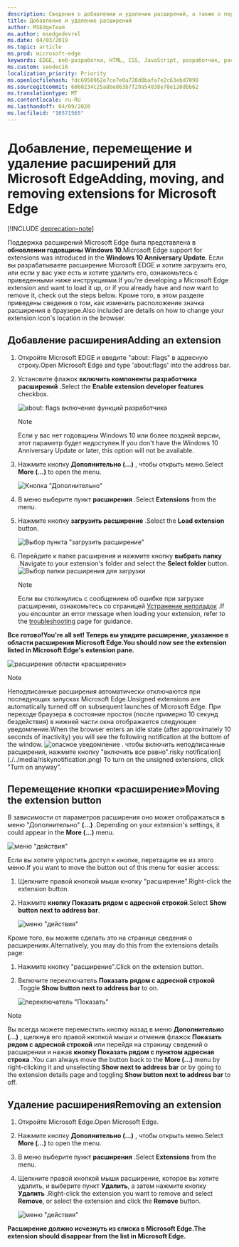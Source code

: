 ```yaml
---
description: Сведения о добавлении и удалении расширений, а также о перемещении кнопки расширения рядом с адресной строкой.
title: Добавление и удаление расширений
author: MSEdgeTeam
ms.author: msedgedevrel
ms.date: 04/03/2019
ms.topic: article
ms.prod: microsoft-edge
keywords: EDGE, веб-разработка, HTML, CSS, JavaScript, разработчик, расширение
ms.custom: seodec18
localization_priority: Priority
ms.openlocfilehash: fdc6950962e7ce7e0a720d0bafa7e2c63ebd7098
ms.sourcegitcommit: 6860234c25a8be863b7f29a54838e78e120dbb62
ms.translationtype: MT
ms.contentlocale: ru-RU
ms.lasthandoff: 04/09/2020
ms.locfileid: "10571565"
---
```

# <span data-ttu-id="e5c63-104">Добавление, перемещение и удаление расширений для Microsoft Edge</span><span class="sxs-lookup"><span data-stu-id="e5c63-104">Adding, moving, and removing extensions for Microsoft Edge</span></span>  

[!INCLUDE [deprecation-note](../includes/deprecation-note.md)]  

<span data-ttu-id="e5c63-105">Поддержка расширений Microsoft Edge была представлена в **обновлении годовщины Windows 10**.</span><span class="sxs-lookup"><span data-stu-id="e5c63-105">Microsoft Edge support for extensions was introduced in the **Windows 10 Anniversary Update**.</span></span> <span data-ttu-id="e5c63-106">Если вы разрабатываете расширение Microsoft EDGE и хотите загрузить его, или если у вас уже есть и хотите удалить его, ознакомьтесь с приведенными ниже инструкциями.</span><span class="sxs-lookup"><span data-stu-id="e5c63-106">If you're developing a Microsoft Edge extension and want to load it up, or if you already have and now want to remove it, check out the steps below.</span></span>
<span data-ttu-id="e5c63-107">Кроме того, в этом разделе приведены сведения о том, как изменить расположение значка расширения в браузере.</span><span class="sxs-lookup"><span data-stu-id="e5c63-107">Also included are details on how to change your extension icon's location in the browser.</span></span>

## <span data-ttu-id="e5c63-108">Добавление расширения</span><span class="sxs-lookup"><span data-stu-id="e5c63-108">Adding an extension</span></span>

1. <span data-ttu-id="e5c63-109">Откройте Microsoft EDGE и введите "about: Flags" в адресную строку.</span><span class="sxs-lookup"><span data-stu-id="e5c63-109">Open Microsoft Edge and type 'about:flags' into the address bar.</span></span>

2. <span data-ttu-id="e5c63-110">Установите флажок **включить компоненты разработчика расширений** .</span><span class="sxs-lookup"><span data-stu-id="e5c63-110">Select the **Enable extension developer features** checkbox.</span></span>

   ![about: flags включение функций разработчика](./../media/sideload-aboutflags.png)
   > [!NOTE]
   > <span data-ttu-id="e5c63-112">Если у вас нет годовщины Windows 10 или более поздней версии, этот параметр будет недоступен.</span><span class="sxs-lookup"><span data-stu-id="e5c63-112">If you don't have the Windows 10 Anniversary Update or later, this option will not be available.</span></span>

3. <span data-ttu-id="e5c63-113">Нажмите кнопку **Дополнительно (...)** , чтобы открыть меню.</span><span class="sxs-lookup"><span data-stu-id="e5c63-113">Select **More (...)** to open the menu.</span></span>

   ![Кнопка "Дополнительно"](./../media/morebutton.png)  

4. <span data-ttu-id="e5c63-115">В меню выберите пункт **расширения** .</span><span class="sxs-lookup"><span data-stu-id="e5c63-115">Select **Extensions** from the menu.</span></span>

5. <span data-ttu-id="e5c63-116">Нажмите кнопку **загрузить расширение** .</span><span class="sxs-lookup"><span data-stu-id="e5c63-116">Select the **Load extension** button.</span></span>

   ![Выбор пункта "загрузить расширение"](./../media/sideload-load-extension.png)

6. <span data-ttu-id="e5c63-118">Перейдите к папке расширения и нажмите кнопку **выбрать папку** .</span><span class="sxs-lookup"><span data-stu-id="e5c63-118">Navigate to your extension's folder and select the  **Select folder** button.</span></span>
   ![Выбор папки расширения для загрузки](./../media/sideload-select-extension.png)
   > [!NOTE]
   > <span data-ttu-id="e5c63-120">Если вы столкнулись с сообщением об ошибке при загрузке расширения, ознакомьтесь со страницей [Устранение неполадок](./../troubleshooting.md) .</span><span class="sxs-lookup"><span data-stu-id="e5c63-120">If you encounter an error message when loading your extension, refer to the [troubleshooting](./../troubleshooting.md) page for guidance.</span></span>


**<span data-ttu-id="e5c63-121">Все готово!</span><span class="sxs-lookup"><span data-stu-id="e5c63-121">You're all set!</span></span> <span data-ttu-id="e5c63-122">Теперь вы увидите расширение, указанное в области расширения Microsoft Edge.</span><span class="sxs-lookup"><span data-stu-id="e5c63-122">You should now see the extension listed in Microsoft Edge's extension pane.</span></span>**

![расширение области «расширение»](./../media/sideload-extension-installed.png)

> [!NOTE]
> <span data-ttu-id="e5c63-124">Неподписанные расширения автоматически отключаются при последующих запусках Microsoft Edge.</span><span class="sxs-lookup"><span data-stu-id="e5c63-124">Unsigned extensions are automatically turned off on subsequent launches of Microsoft Edge.</span></span> <span data-ttu-id="e5c63-125">При переходе браузера в состояние простоя (после примерно 10 секунд бездействия) в нижней части окна отображается следующее уведомление.</span><span class="sxs-lookup"><span data-stu-id="e5c63-125">When the browser enters an idle state (after approximately 10 seconds of inactivity) you will see the following notification at the bottom of the window.</span></span> ![<span data-ttu-id="e5c63-126">опасное уведомление ](./../media/riskynotification.png) . чтобы включить неподписанные расширения, нажмите кнопку "включить все равно".</span><span class="sxs-lookup"><span data-stu-id="e5c63-126">risky notification](./../media/riskynotification.png) To turn on the unsigned extensions, click "Turn on anyway".</span></span>



## <span data-ttu-id="e5c63-127">Перемещение кнопки «расширение»</span><span class="sxs-lookup"><span data-stu-id="e5c63-127">Moving the extension button</span></span>
<span data-ttu-id="e5c63-128">В зависимости от параметров расширения оно может отображаться в меню "Дополнительно" **(...)** .</span><span class="sxs-lookup"><span data-stu-id="e5c63-128">Depending on your extension's settings, it could appear in the **More (...)** menu.</span></span>

   ![меню "действия"](./../media/browseraction.png)  


<span data-ttu-id="e5c63-130">Если вы хотите упростить доступ к кнопке, перетащите ее из этого меню.</span><span class="sxs-lookup"><span data-stu-id="e5c63-130">If you want to move the button out of this menu for easier access:</span></span>

1. <span data-ttu-id="e5c63-131">Щелкните правой кнопкой мыши кнопку "расширение".</span><span class="sxs-lookup"><span data-stu-id="e5c63-131">Right-click the extension button.</span></span>

2. <span data-ttu-id="e5c63-132">Нажмите **кнопку Показать рядом с адресной строкой**.</span><span class="sxs-lookup"><span data-stu-id="e5c63-132">Select **Show button next to address bar**.</span></span>

   ![меню "действия"](./../media/browseraction_contextmenu.png)  

<span data-ttu-id="e5c63-134">Кроме того, вы можете сделать это на странице сведения о расширениях.</span><span class="sxs-lookup"><span data-stu-id="e5c63-134">Alternatively, you may do this from the extensions details page:</span></span>

1. <span data-ttu-id="e5c63-135">Нажмите кнопку "расширение".</span><span class="sxs-lookup"><span data-stu-id="e5c63-135">Click on the extension button.</span></span>
2. <span data-ttu-id="e5c63-136">Включите переключатель **Показать рядом с адресной строкой** .</span><span class="sxs-lookup"><span data-stu-id="e5c63-136">Toggle **Show button next to address bar** to on.</span></span>

   ![переключатель "Показать"](./../media/show-button-toggle.png)

> [!NOTE]
> <span data-ttu-id="e5c63-138">Вы всегда можете переместить кнопку назад в меню **Дополнительно (...)** , щелкнув его правой кнопкой мыши и отменив флажок **Показать рядом с адресной строкой** или перейдя на страницу сведений о расширении и нажав **кнопку Показать рядом с пунктом адресная строка** .</span><span class="sxs-lookup"><span data-stu-id="e5c63-138">You can always move the button back to the **More (...)** menu by right-clicking it and unselecting **Show next to address bar** or by going to the extension details page and toggling **Show button next to address bar** to off.</span></span>


## <span data-ttu-id="e5c63-139">Удаление расширения</span><span class="sxs-lookup"><span data-stu-id="e5c63-139">Removing an extension</span></span>

1. <span data-ttu-id="e5c63-140">Откройте Microsoft Edge.</span><span class="sxs-lookup"><span data-stu-id="e5c63-140">Open Microsoft Edge.</span></span>

2. <span data-ttu-id="e5c63-141">Нажмите кнопку **Дополнительно (...)** , чтобы открыть меню.</span><span class="sxs-lookup"><span data-stu-id="e5c63-141">Select **More (...)** to open the menu.</span></span>

3. <span data-ttu-id="e5c63-142">В меню выберите пункт **расширения** .</span><span class="sxs-lookup"><span data-stu-id="e5c63-142">Select **Extensions** from the menu.</span></span>

4. <span data-ttu-id="e5c63-143">Щелкните правой кнопкой мыши расширение, которое вы хотите удалить, и выберите пункт **Удалить**, а затем нажмите кнопку **Удалить** .</span><span class="sxs-lookup"><span data-stu-id="e5c63-143">Right-click the extension you want to remove and select **Remove**, or select the extension and click the **Remove** button.</span></span>

   ![меню "действия"](./../media/remove.png)  

**<span data-ttu-id="e5c63-145">Расширение должно исчезнуть из списка в Microsoft Edge.</span><span class="sxs-lookup"><span data-stu-id="e5c63-145">The extension should disappear from the list in Microsoft Edge.</span></span>**
